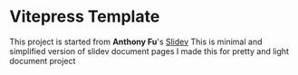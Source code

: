 # Vitepress Template 
This project is started from **Anthony Fu**'s [Slidev](https://github.com/slidevjs/slidev)
This is minimal and simplified version of slidev document pages
I made this for pretty and light document project